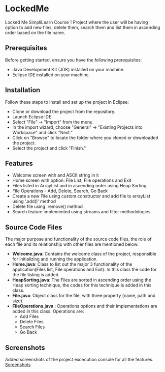 # LockedMe
Locked Me SimpliLearn Course 1 Project where the user will be having option to add new files, delete them, search them and list them in ascending order based on the file name.


## Prerequisites
Before getting started, ensure you have the following prerequisites:

- Java Development Kit (JDK) installed on your machine.
- Eclipse IDE installed on your machine.

## Installation
Follow these steps to install and set up the project in Eclipse:

- Clone or download the project from the repository.
- Launch Eclipse IDE.
- Select "File" -> "Import" from the menu.
- In the import wizard, choose "General" -> "Existing Projects into Workspace" and click "Next."
- Click on "Browse" to locate the folder where you cloned or downloaded the project.
- Select the project and click "Finish."

## Features
- Welcome screen with and ASCII string in it
- Home screen with option: File List, File operations and Exit
- Files listed in ArrayList and in ascending order using Heap Sorting
- File Operations - Add, Delete, Search, Go Back
- Create a new File using custom constructor and add file to arrayList using '.add()' method
- Delete file using .remove() method
- Search feature implemented using streams and filter methodologies.

## Source Code Files
The major purpose and functionality of the source code files, the role of each file and its relationship with other files are mentioned below:

- **Welcome.java**: Contains the welcome class of the project, responsible for initializing and running the application.
- **Home.java**: Class to list out the major 3 functionality of the application(Files list, File operations and Exit). In this class the code for the file listing is added.
- **HeapSorting.java**: The Files are sorted in ascending order using the Heap sorting technique, the codes for this technique is added in this class. 
- **File.java**: Object class for the file, with three property (name, path and size).
- **FileOperations.java** : Operations options and their implementations are added in this class. Operations are:
    - Add Files
    - Delete Files
    - Search Files
    - Go Back
 
## Screenshots
Added screenshots of the project excecution console for all the features.
[Screenshots](https://github.com/dipinganeshgit/LockedMe/edit/main/Screenshots)




